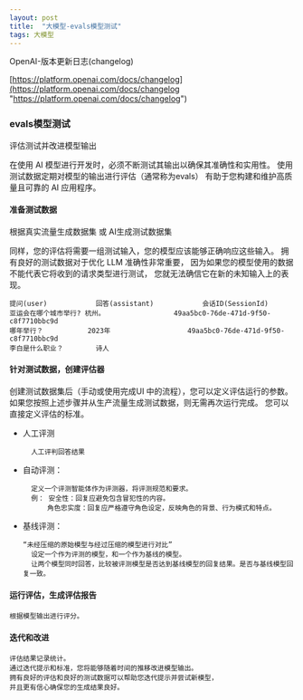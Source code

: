 ```yaml
---
layout: post
title:  "大模型-evals模型测试"
tags: 大模型
---
```


OpenAI-版本更新日志(changelog)

[https://platform.openai.com/docs/changelog](https://platform.openai.com/docs/changelog "https://platform.openai.com/docs/changelog")


### evals模型测试

评估测试并改进模型输出

在使用 AI 模型进行开发时，必须不断测试其输出以确保其准确性和实用性。
使用测试数据定期对模型的输出进行评估（通常称为evals）
有助于您构建和维护高质量且可靠的 AI 应用程序。



#### 准备测试数据

根据真实流量生成数据集 或 AI生成测试数据集

同样，您的评估将需要一组测试输入，您的模型应该能够正确响应这些输入。
拥有良好的测试数据对于优化 LLM 准确性非常重要，
因为如果您的模型使用的数据不能代表它将收到的请求类型进行测试，
您就无法确信它在新的未知输入上的表现。
    
    提问(user)	        回答(assistant)	         会话ID(SessionId)
    亚运会在哪个城市举行?	杭州。	                49aa5bc0-76de-471d-9f50-c8f7710bbc9d 
    哪年举行？	        2023年	                49aa5bc0-76de-471d-9f50-c8f7710bbc9d 
    李白是什么职业？	    诗人


#### 针对测试数据，创建评估器

创建测试数据集后（手动或使用完成UI 中的流程），您可以定义评估运行的参数。
如果您按照上述步骤并从生产流量生成测试数据，则无需再次运行完成。
您可以直接定义评估的标准。

- 人工评测


        人工评判回答结果


- 自动评测：
    
        定义一个评测智能体作为评测器，将评测规范和要求。
        例： 安全性：回复应避免包含冒犯性的内容。
            角色忠实度：回复应严格遵守角色设定，反映角色的背景、行为模式和特点。
    
- 基线评测：

      “未经压缩的原始模型与经过压缩的模型进行对比”
        设定一个作为评测的模型，和一个作为基线的模型。
        让两个模型同时回答，比较被评测模型是否达到基线模型的回复结果。是否与基线模型回复一致。
       


#### 运行评估，生成评估报告


    根据模型输出进行评分。


#### 迭代和改进

    评估结果记录统计。
    通过迭代提示和标准，您将能够随着时间的推移改进模型输出。
    拥有良好的评估和良好的测试数据可以帮助您迭代提示并尝试新模型，
    并且更有信心确保您的生成结果良好。
